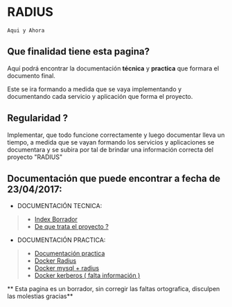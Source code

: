 # RADIUS
``Aqui y Ahora``

## Que finalidad tiene esta pagina?

Aquí podrá encontrar la documentación **técnica** y **practica** que
formara el documento final.

Este se ira formando a medida que se vaya implementando y documentando
cada servicio y aplicación que forma el proyecto.

## Regularidad ?

Implementar, que todo funcione correctamente y luego documentar lleva un
tiempo, a medida que se vayan formando los servicios y aplicaciones se 
documentara y se subira por tal de brindar una información correcta del 
proyecto "RADIUS"

## Documentación que puede encontrar a fecha de 23/04/2017:
+ DOCUMENTACIÓN TECNICA:
> + [Index Borrador](./index.md)
> + [De que trata el proyecto ?](./doc_de_que_trata_el_proyecto.md)
  
+ DOCUMENTACIÓN PRACTICA:
> + [Documentación practica](../FreeRadius_on_Docker_with_Raspberry.md)
> + [Docker Radius](../radius_server/README.md)
> + [Docker mysql + radius](../mysql_server/README.md)
> + [Docker kerberos ( falta información )](../kerberos_server/README.md)

    
    
** Esta pagina es un borrador, sin corregir las faltas ortografica, disculpen las molestias gracias**
